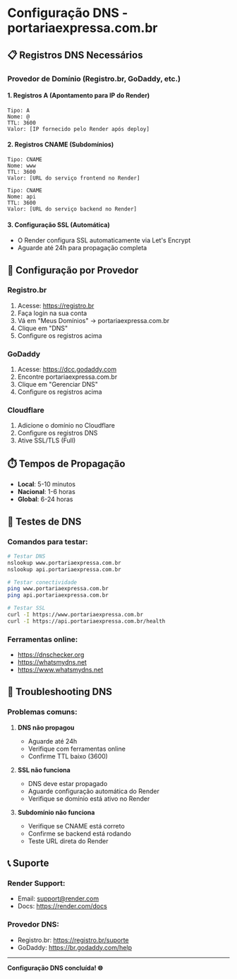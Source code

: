 # Configuração DNS - portariaexpressa.com.br

## 📋 Registros DNS Necessários

### **Provedor de Domínio (Registro.br, GoDaddy, etc.)**

#### **1. Registros A (Apontamento para IP do Render)**
```
Tipo: A
Nome: @
TTL: 3600
Valor: [IP fornecido pelo Render após deploy]
```

#### **2. Registros CNAME (Subdomínios)**
```
Tipo: CNAME
Nome: www
TTL: 3600
Valor: [URL do serviço frontend no Render]

Tipo: CNAME
Nome: api
TTL: 3600
Valor: [URL do serviço backend no Render]
```

#### **3. Configuração SSL (Automática)**
- O Render configura SSL automaticamente via Let's Encrypt
- Aguarde até 24h para propagação completa

## 🔧 Configuração por Provedor

### **Registro.br**
1. Acesse: https://registro.br
2. Faça login na sua conta
3. Vá em "Meus Domínios" → portariaexpressa.com.br
4. Clique em "DNS"
5. Configure os registros acima

### **GoDaddy**
1. Acesse: https://dcc.godaddy.com
2. Encontre portariaexpressa.com.br
3. Clique em "Gerenciar DNS"
4. Configure os registros acima

### **Cloudflare**
1. Adicione o domínio no Cloudflare
2. Configure os registros DNS
3. Ative SSL/TLS (Full)

## ⏱️ Tempos de Propagação

- **Local**: 5-10 minutos
- **Nacional**: 1-6 horas
- **Global**: 6-24 horas

## 🧪 Testes de DNS

### **Comandos para testar:**
```bash
# Testar DNS
nslookup www.portariaexpressa.com.br
nslookup api.portariaexpressa.com.br

# Testar conectividade
ping www.portariaexpressa.com.br
ping api.portariaexpressa.com.br

# Testar SSL
curl -I https://www.portariaexpressa.com.br
curl -I https://api.portariaexpressa.com.br/health
```

### **Ferramentas online:**
- https://dnschecker.org
- https://whatsmydns.net
- https://www.whatsmydns.net

## 🚨 Troubleshooting DNS

### **Problemas comuns:**

1. **DNS não propagou**
   - Aguarde até 24h
   - Verifique com ferramentas online
   - Confirme TTL baixo (3600)

2. **SSL não funciona**
   - DNS deve estar propagado
   - Aguarde configuração automática do Render
   - Verifique se domínio está ativo no Render

3. **Subdomínio não funciona**
   - Verifique se CNAME está correto
   - Confirme se backend está rodando
   - Teste URL direta do Render

## 📞 Suporte

### **Render Support:**
- Email: support@render.com
- Docs: https://render.com/docs

### **Provedor DNS:**
- Registro.br: https://registro.br/suporte
- GoDaddy: https://br.godaddy.com/help

---
**Configuração DNS concluída! 🌐**
